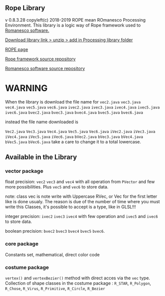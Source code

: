
## Rope Library
v 0.8.3.28
copyleft(c) 2018-2019
ROPE mean ROmanesco Processing Environment.
This library is a logic way of Rope framework used to [Romanesco software.](http://romanesco.xyz)

[Download library link > unzip > add in Processing library folder](https://github.com/StanLepunK/Rope/blob/master/build_rope/Rope.zip)

[ROPE page](https://stanlepunk.github.io/Rope/)

[Rope framework source repository](https://github.com/StanLepunK/Rope_framework)

[Romanesco software source repository](https://github.com/StanLepunK/ROMANESCO-Processing)

# WARNING
When the library is download the file name for 
`vec2.java` `vec3.java` `vec4.java` `vec5.java` `vec6.java` `ivec2.java` `ivec3.java` `ivec4.java` `ivec5.java` `ivec6.java` `bvec2.java` `bvec3.java` `bvec4.java` `bvec5.java` `bvec6.java` 

instead the file name downloaded is 

`Vec2.java` `Vec3.java` `Vec4.java` `Vec5.java` `Vec6.java` `iVec2.java` `iVec3.java` `iVec4.java` `iVec5.java` `iVec6.java` `bVec2.java` `bVec3.java` `bVec4.java` `bVec5.java` `bVec6.java` take a care to change it to a total lowercase.


## Available in the Library

### vector package
float precision:
`vec2` `vec3` and `vec4` with all operation from `PVector` and few more possibilities.
Plus `vec5` and `vec6` to store data.

note: class vec is note write with Uppercase RVec, or Vec for the first letter like is done usualy. The reason is due of the number of time where you must write this Classes, it's possible to accept is a type, like in GLSL!!!

integer precision:
`ivec2` `ivec3` `ivec4` with few operation
and `ivec5` and `ivec6` to store data.

boolean precision:
`bvec2` `bvec3` `bvec4` `bvec5` `bvec6`.

### core package
Constants set, mathematical, direct color code

### costume package
`vertex()` and `vertexBezier()` method with direct acces via the `vec` type.
Collection of shape classes in the costume package : 
`R_STAR`, `R_Polygon`, `R_Chose`, `R_Virus`, `R_Primitive`, `R_Circle`, `R_Bezier`







